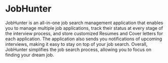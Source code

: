 # JobHunter
JobHunter is an all-in-one job search management application that enables you to manage multiple job applications, track their status at every stage of the interview process, and store customized Resumes and Cover letters for each application. The application also sends you notifications of upcoming interviews, making it easy to stay on top of your job search. Overall, JobHunter simplifies the job search process, allowing you to focus on finding your dream job.
